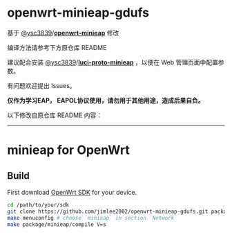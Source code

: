 openwrt-minieap-gdufs
=====

基于 [@ysc3839](https://github.com/ysc3839)/**[openwrt-minieap](https://github.com/ysc3839/openwrt-minieap)** 修改

编译方法请参考下方原仓库 README 

建议配合安装 [@ysc3839](https://github.com/ysc3839)/**[luci-proto-minieap](https://github.com/ysc3839/luci-proto-minieap)** ，以便在 Web 管理页面中配置参数。

有问题欢迎提出 Issues。

**仅作为学习EAP， EAPOL协议使用，请勿用于其他用途，造成后果自负。**

以下修改自原仓库 README 内容：

---
minieap for OpenWrt
=====

## Build

First download [OpenWrt SDK](https://downloads.openwrt.org/) for your device.

```sh
cd /path/to/your/sdk
git clone https://github.com/jimlee2002/openwrt-minieap-gdufs.git package/minieap
make menuconfig # choose `minieap` in section `Network`
make package/minieap/compile V=s
```
